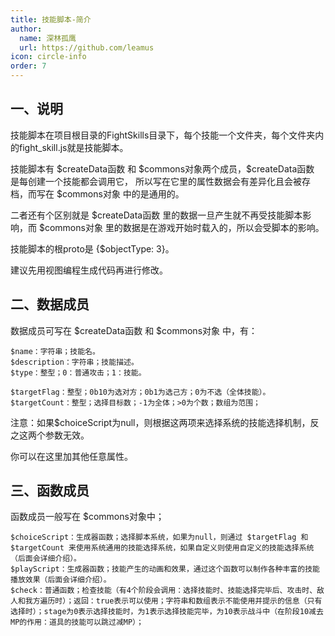 ```yaml
---
title: 技能脚本-简介
author:
  name: 深林孤鹰
  url: https://github.com/leamus
icon: circle-info
order: 7
---
```


## 一、说明

技能脚本在项目根目录的FightSkills目录下，每个技能一个文件夹，每个文件夹内的fight_skill.js就是技能脚本。

技能脚本有 \$createData函数 和 \$commons对象两个成员，\$createData函数 是每创建一个技能都会调用它，
所以写在它里的属性数据会有差异化且会被存档，而写在 \$commons对象 中的是通用的。

二者还有个区别就是 \$createData函数 里的数据一旦产生就不再受技能脚本影响，而 \$commons对象 里的数据是在游戏开始时载入的，所以会受脚本的影响。

技能脚本的根proto是 {\$objectType: 3}。

建议先用视图编程生成代码再进行修改。

## 二、数据成员

数据成员可写在 \$createData函数 和 \$commons对象 中，有：

```text
$name：字符串；技能名。
$description：字符串；技能描述。
$type：整型；0：普通攻击；1：技能。

$targetFlag：整型；0b10为选对方；0b1为选己方；0为不选（全体技能）。
$targetCount：整型；选择目标数；-1为全体；>0为个数；数组为范围；
```

注意：如果\$choiceScript为null，则根据这两项来选择系统的技能选择机制，反之这两个参数无效。

你可以在这里加其他任意属性。

## 三、函数成员

函数成员一般写在 \$commons对象中；

```text
$choiceScript：生成器函数；选择脚本系统，如果为null，则通过 $targetFlag 和 $targetCount 来使用系统通用的技能选择系统，如果自定义则使用自定义的技能选择系统（后面会详细介绍）。
$playScript：生成器函数；技能产生的动画和效果，通过这个函数可以制作各种丰富的技能播放效果（后面会详细介绍）。
$check：普通函数；检查技能（有4个阶段会调用：选择技能时、技能选择完毕后、攻击时、敌人和我方遍历时）；返回：true表示可以使用；字符串和数组表示不能使用并提示的信息（只有选择时）；stage为0表示选择技能时，为1表示选择技能完毕，为10表示战斗中（在阶段10减去MP的作用：道具的技能可以跳过减MP）；
```
